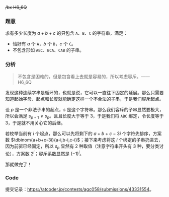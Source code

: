 ~~/bx H6_6Q~~

### 题意

求有多少长度为 $a+b+c$ 的只包含 `A`、`B`、`C` 的字符串，满足：

- 恰好有 $a$ 个 `A`，$b$ 个 `B`，$c$ 个 `C`。
- 不包含形如 `ABC`、`BCA`、`CAB` 的子串。

### 分析

> 不包含是困难的，但是包含看上去就是容易的，所以考虑容斥。—— H6_6Q

发现这种连续字串是循环的，也就是说，它可以一直往下固定的延展。那么只需要知道起始字母、起点和长度就能确定这样一个不合法的子串，于是我们容斥起点。

设 $p$ 是一个非法子串的起点，$s$ 是这个字符串。那么我们容斥的子串显然要极大，所以会满足 $s_{p-1}\not =s_p$。且且长度大于等于 $3$，于是我们将 `ABC` 绑定，令长度等于 $3$，于是就不用关心它的后继。

若枚举当前有 $i$ 个起点，那么可以先将剩下的 $a+b+c-3i$ 个字符先排序，方案数 $\dbinom{a+b+c-3i}{a-i,b-i,c-i}$；接下来考虑将这 $i$ 个绑定的子串扔进去，因为前驱已经固定，所以 $s_p$ 显然有 $2$ 种取值（注意字符串开头有 $3$ 种，要分类讨论），方案数 $2^i$；容斥系数显然是 $(-1)^i$。

那就做完了！

### Code

提交记录：<https://atcoder.jp/contests/agc058/submissions/43331554>。